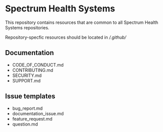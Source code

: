 # Spectrum Health Systems

This repository contains resources that are common to all Spectrum Health Systems repositories.

Repository-specfic resources should be located in *<RepositoryName>/.github/*

## Documentation

* CODE_OF_CONDUCT.md
* CONTRIBUTING.md
* SECURITY.md
* SUPPORT.md

## Issue templates

* bug_report.md
* documentation_issue.md
* feature_request.md
* question.md


